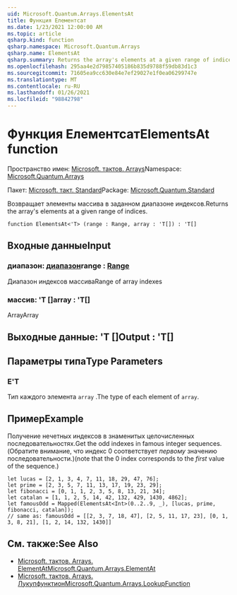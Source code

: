```yaml
---
uid: Microsoft.Quantum.Arrays.ElementsAt
title: Функция Елементсат
ms.date: 1/23/2021 12:00:00 AM
ms.topic: article
qsharp.kind: function
qsharp.namespace: Microsoft.Quantum.Arrays
qsharp.name: ElementsAt
qsharp.summary: Returns the array's elements at a given range of indices.
ms.openlocfilehash: 295aa4e2d79857405186b835d9788f59db83d1c3
ms.sourcegitcommit: 71605ea9cc630e84e7ef29027e1f0ea06299747e
ms.translationtype: MT
ms.contentlocale: ru-RU
ms.lasthandoff: 01/26/2021
ms.locfileid: "98842798"
---
```

# <a name="elementsat-function"></a><span data-ttu-id="5b8e9-102">Функция Елементсат</span><span class="sxs-lookup"><span data-stu-id="5b8e9-102">ElementsAt function</span></span>

<span data-ttu-id="5b8e9-103">Пространство имен: [Microsoft. тактов. Arrays](xref:Microsoft.Quantum.Arrays)</span><span class="sxs-lookup"><span data-stu-id="5b8e9-103">Namespace: [Microsoft.Quantum.Arrays](xref:Microsoft.Quantum.Arrays)</span></span>

<span data-ttu-id="5b8e9-104">Пакет: [Microsoft. такт. Standard](https://nuget.org/packages/Microsoft.Quantum.Standard)</span><span class="sxs-lookup"><span data-stu-id="5b8e9-104">Package: [Microsoft.Quantum.Standard](https://nuget.org/packages/Microsoft.Quantum.Standard)</span></span>


<span data-ttu-id="5b8e9-105">Возвращает элементы массива в заданном диапазоне индексов.</span><span class="sxs-lookup"><span data-stu-id="5b8e9-105">Returns the array's elements at a given range of indices.</span></span>

```qsharp
function ElementsAt<'T> (range : Range, array : 'T[]) : 'T[]
```


## <a name="input"></a><span data-ttu-id="5b8e9-106">Входные данные</span><span class="sxs-lookup"><span data-stu-id="5b8e9-106">Input</span></span>

### <a name="range--range"></a><span data-ttu-id="5b8e9-107">диапазон: [диапазон](xref:microsoft.quantum.lang-ref.range)</span><span class="sxs-lookup"><span data-stu-id="5b8e9-107">range : [Range](xref:microsoft.quantum.lang-ref.range)</span></span>

<span data-ttu-id="5b8e9-108">Диапазон индексов массива</span><span class="sxs-lookup"><span data-stu-id="5b8e9-108">Range of array indexes</span></span>


### <a name="array--t"></a><span data-ttu-id="5b8e9-109">массив: 'T []</span><span class="sxs-lookup"><span data-stu-id="5b8e9-109">array : 'T[]</span></span>

<span data-ttu-id="5b8e9-110">Array</span><span class="sxs-lookup"><span data-stu-id="5b8e9-110">Array</span></span>



## <a name="output--t"></a><span data-ttu-id="5b8e9-111">Выходные данные: 'T []</span><span class="sxs-lookup"><span data-stu-id="5b8e9-111">Output : 'T[]</span></span>



## <a name="type-parameters"></a><span data-ttu-id="5b8e9-112">Параметры типа</span><span class="sxs-lookup"><span data-stu-id="5b8e9-112">Type Parameters</span></span>

### <a name="t"></a><span data-ttu-id="5b8e9-113">Е</span><span class="sxs-lookup"><span data-stu-id="5b8e9-113">'T</span></span>

<span data-ttu-id="5b8e9-114">Тип каждого элемента `array` .</span><span class="sxs-lookup"><span data-stu-id="5b8e9-114">The type of each element of `array`.</span></span>

## <a name="example"></a><span data-ttu-id="5b8e9-115">Пример</span><span class="sxs-lookup"><span data-stu-id="5b8e9-115">Example</span></span>

<span data-ttu-id="5b8e9-116">Получение нечетных индексов в знаменитых целочисленных последовательностях.</span><span class="sxs-lookup"><span data-stu-id="5b8e9-116">Get the odd indexes in famous integer sequences.</span></span> <span data-ttu-id="5b8e9-117">(Обратите внимание, что индекс 0 соответствует _первому_ значению последовательности.)</span><span class="sxs-lookup"><span data-stu-id="5b8e9-117">(note that the 0 index corresponds to the _first_ value of the sequence.)</span></span>

```qsharp
let lucas = [2, 1, 3, 4, 7, 11, 18, 29, 47, 76];
let prime = [2, 3, 5, 7, 11, 13, 17, 19, 23, 29];
let fibonacci = [0, 1, 1, 2, 3, 5, 8, 13, 21, 34];
let catalan = [1, 1, 2, 5, 14, 42, 132, 429, 1430, 4862];
let famousOdd = Mapped(ElementsAt<Int>(0..2..9, _), [lucas, prime, fibonacci, catalan]);
// same as: famousOdd = [[2, 3, 7, 18, 47], [2, 5, 11, 17, 23], [0, 1, 3, 8, 21], [1, 2, 14, 132, 1430]]
```

## <a name="see-also"></a><span data-ttu-id="5b8e9-118">См. также:</span><span class="sxs-lookup"><span data-stu-id="5b8e9-118">See Also</span></span>

- [<span data-ttu-id="5b8e9-119">Microsoft. тактов. Arrays. ElementAt</span><span class="sxs-lookup"><span data-stu-id="5b8e9-119">Microsoft.Quantum.Arrays.ElementAt</span></span>](xref:Microsoft.Quantum.Arrays.ElementAt)
- [<span data-ttu-id="5b8e9-120">Microsoft. тактов. Arrays. Лукупфунктион</span><span class="sxs-lookup"><span data-stu-id="5b8e9-120">Microsoft.Quantum.Arrays.LookupFunction</span></span>](xref:Microsoft.Quantum.Arrays.LookupFunction)